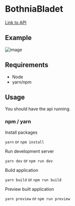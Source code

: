 # BothniaBladet

[Link to API](https://github.com/dexteresc/bothniabladet-api)

## Example
![image](https://user-images.githubusercontent.com/63741680/169398462-0228737e-70f8-4cd8-a2fc-1b5cf039c1b1.png)


## Requirements

- Node
- yarn/npm


## Usage

You should have the api running. 

### npm / yarn 

Install packages

`yarn` or `npm install`

Run development server

`yarn dev` or `npm run dev`

Build application

`yarn build` or `npm run build`

Preview built application

`yarn preview` or `npm run preview`
